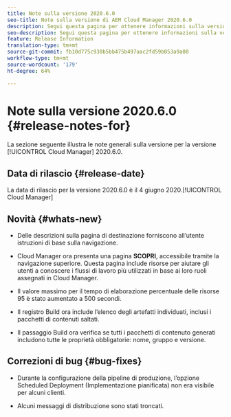 ```yaml
---
title: Note sulla versione 2020.6.0
seo-title: Note sulla versione di AEM Cloud Manager 2020.6.0
description: Segui questa pagina per ottenere informazioni sulla versione 2020.6.0 di Cloud Manager
seo-description: Segui questa pagina per ottenere informazioni sulla versione 2020.6.0 di AEM Cloud Manager
feature: Release Information
translation-type: tm+mt
source-git-commit: fb10d775c930b5bb475b497aac2fd59b053a9a00
workflow-type: tm+mt
source-wordcount: '179'
ht-degree: 64%

---
```


# Note sulla versione 2020.6.0 {#release-notes-for}

La sezione seguente illustra le note generali sulla versione per la versione [!UICONTROL Cloud Manager] 2020.6.0.

## Data di rilascio {#release-date}

La data di rilascio per la versione 2020.6.0 è il 4 giugno 2020.[!UICONTROL Cloud Manager]

## Novità {#whats-new}

* Delle descrizioni sulla pagina di destinazione forniscono all’utente istruzioni di base sulla navigazione.

* Cloud Manager ora presenta una pagina **SCOPRI**, accessibile tramite la navigazione superiore. Questa pagina include risorse per aiutare gli utenti a conoscere i flussi di lavoro più utilizzati in base ai loro ruoli assegnati in Cloud Manager.

* Il valore massimo per il tempo di elaborazione percentuale delle risorse 95 è stato aumentato a 500 secondi.

* Il registro Build ora include l’elenco degli artefatti individuati, inclusi i pacchetti di contenuti saltati.

* Il passaggio Build ora verifica se tutti i pacchetti di contenuto generati includono tutte le proprietà obbligatorie: nome, gruppo e versione.

## Correzioni di bug {#bug-fixes}

* Durante la configurazione della pipeline di produzione, l’opzione Scheduled Deployment (Implementazione pianificata) non era visibile per alcuni clienti.

* Alcuni messaggi di distribuzione sono stati troncati.
